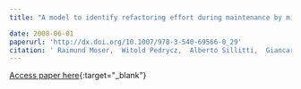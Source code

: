 ```yaml
---
title: "A model to identify refactoring effort during maintenance by mining source code repositories"

date: 2008-06-01
paperurl: 'http://dx.doi.org/10.1007/978-3-540-69566-0_29'
citation: ' Raimund Moser,  Witold Pedrycz,  Alberto Sillitti,  Giancarlo Succi, &quot;A model to identify refactoring effort during maintenance by mining source code repositories.&quot;, 2008.'
---
```

[Access paper here](http://dx.doi.org/10.1007/978-3-540-69566-0_29){:target="_blank"}
